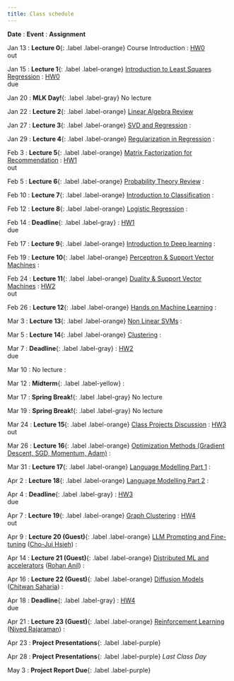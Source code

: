 ```yaml
---
title: Class schedule
---
```

**Date**
: **Event**
    : **Assignment**

Jan 13
: **Lecture 0**{: .label .label-orange} Course Introduction
	: [HW0](/main/homeworks/#homework-0-survey) <br> out

Jan 15
: **Lecture 1**{: .label .label-orange} [Introduction to Least Squares Regression](/main/Lectures/#lecture-1)
    : [HW0](/main/homeworks/#homework-0-survey) <br> due

Jan 20
: **MLK Day!**{: .label .label-gray} No lecture

Jan 22
: **Lecture 2**{: .label .label-orange} [Linear Algebra Review](/main/Lectures/#lecture-2)
        <!-- : [[M1]](/info/books/#primary-textbooks) <br> Ch1 -->

Jan 27
: **Lecture 3**{: .label .label-orange} [SVD and Regression](/main/Lectures/#lecture-3)
    : 

Jan 29
: **Lecture 4**{: .label .label-orange} [Regularization in Regression](/main/Lectures/#lecture-4) 
    : 

Feb 3
: **Lecture 5**{: .label .label-orange} [Matrix Factorization for Recommendation](/main/Lectures/#lecture-5)
    : [HW1](/main/homeworks/#homework-1) <br> out

Feb 5
: **Lecture 6**{: .label .label-orange} [Probability Theory Review](/main/Lectures/#lecture-6)
    : 

Feb 10
: **Lecture 7**{: .label .label-orange} [Introduction to Classification](/main/Lectures/#lecture-7)
    : 

Feb 12
: **Lecture 8**{: .label .label-orange} [Logistic Regression](/main/Lectures/#lecture-8)
    : 

Feb 14
: **Deadline**{: .label .label-gray}
    : [HW1](/main/homeworks/#homework-1) <br> due
 
Feb 17
: **Lecture 9**{: .label .label-orange} [Introduction to Deep learning](/main/Lectures/#lecture-9)
    : 

Feb 19
: **Lecture 10**{: .label .label-orange} [Perceptron & Support Vector Machines](/main/Lectures/#lecture-10)
    : 

Feb 24
: **Lecture 11**{: .label .label-orange} [Duality & Support Vector Machines](/main/Lectures/#lecture-11)
    : [HW2](/main/homeworks/#homework-2) <br> out

Feb 26
: **Lecture 12**{: .label .label-orange} [Hands on Machine Learning](/main/Lectures/#lecture-12)
    : 

Mar 3
: **Lecture 13**{: .label .label-orange} [Non Linear SVMs](/main/Lectures/#lecture-13)
    : 

Mar 5
: **Lecture 14**{: .label .label-orange} [Clustering](/main/Lectures/#lecture-14)
    : 

Mar 7
: **Deadline**{: .label .label-gray}
    : [HW2](/main/homeworks/#homework-2) <br> due

Mar 10
: No lecture
    : 

Mar 12
: **Midterm**{: .label .label-yellow} 
    : 

Mar 17
: **Spring Break!**{: .label .label-gray} No lecture

Mar 19
: **Spring Break!**{: .label .label-gray} No lecture

Mar 24
: **Lecture 15**{: .label .label-orange} [Class Projects Discussion](/main/Lectures/#lecture-15)
    : [HW3](/main/homeworks/#homework-3) <br> out

Mar 26
: **Lecture 16**{: .label .label-orange} [Optimization Methods (Gradient Descent, SGD, Momentum, Adam)](/main/Lectures/#lecture-16)
    : 

Mar 31
: **Lecture 17**{: .label .label-orange} [Language Modelling Part 1](/main/Lectures/#lecture-17)
    : 

Apr 2
: **Lecture 18**{: .label .label-orange} [Language Modelling Part 2](/main/Lectures/#lecture-18)
    : 

Apr 4
: **Deadline**{: .label .label-gray}
    : [HW3](/main/homeworks/#homework-3) <br> due
 
Apr 7
: **Lecture 19**{: .label .label-orange} [Graph Clustering](/main/Lectures/#lecture-19)
    : [HW4](/main/homeworks/#homework-4) <br> out

Apr 9
: **Lecture 20 (Guest)**{: .label .label-orange} [LLM Prompting and Fine-tuning](/main/Lectures/#lecture-20) ([Cho-Jui Hsieh](https://web.cs.ucla.edu/~chohsieh/))
    : 

Apr 14
: **Lecture 21 (Guest)**{: .label .label-orange} [Distributed ML and accelerators](/main/Lectures/#lecture-21) ([Rohan Anil](https://scholar.google.com/citations?user=m2qHgbwAAAAJ&hl=en))
    : 

Apr 16
: **Lecture 22 (Guest)**{: .label .label-orange} [Diffusion Models](/main/Lectures/#lecture-22) ([Chitwan Saharia](https://scholar.google.co.in/citations?user=JApued4AAAAJ&hl=en))
    : 

Apr 18
: **Deadline**{: .label .label-gray}
    : [HW4](/main/homeworks/#homework-4) <br> due

Apr 21
: **Lecture 23 (Guest)**{: .label .label-orange}  [Reinforcement Learning](/main/Lectures/#lecture-23) ([Nived Rajaraman](https://nivedr.github.io/))
    : 

Apr 23
: **Project Presentations**{: .label .label-purple}

Apr 28
: **Project Presentations**{: .label .label-purple} *Last Class Day*

May 3
: **Project Report Due**{: .label .label-purple}
